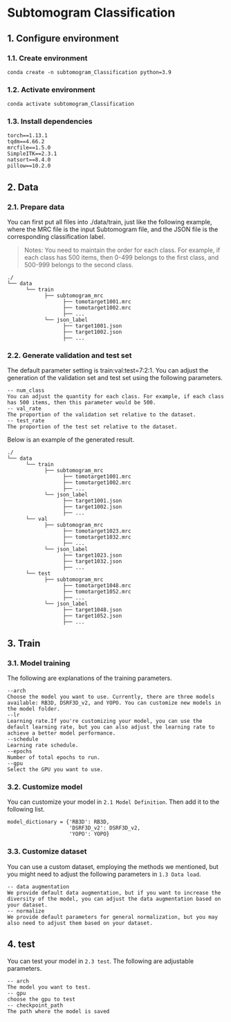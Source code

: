 # Subtomogram Classification

## 1. Configure environment

### 1.1. Create environment
```
conda create -n subtomogram_Classification python=3.9
```

### 1.2. Activate environment
```
conda activate subtomogram_Classification
```

### 1.3. Install dependencies
```
torch==1.13.1
tqdm==4.66.2
mrcfile==1.5.0
SimpleITK==2.3.1
natsort==8.4.0
pillow==10.2.0
```

## 2. Data

### 2.1. Prepare data
You can first put all files into ./data/train, just like the following example, where the MRC file is the input Subtomogram file, and the JSON file is the corresponding classification label.
> Notes: 
You need to maintain the order for each class. For example, if each class has 500 items, then 0-499 belongs to the first class, and 500-999 belongs to the second class.
```
./
└── data
      └── train
            ├── subtomogram_mrc
                  ├── tomotarget1001.mrc
                  ├── tomotarget1002.mrc
                  ├── ...
            └── json_label
                  ├── target1001.json
                  ├── target1002.json
                  ├── ...
```
### 2.2. Generate validation and test set
The default parameter setting is train:val:test=7:2:1. You can adjust the generation of the validation set and test set using the following parameters.
```
-- num_class
You can adjust the quantity for each class. For example, if each class has 500 items, then this parameter would be 500.
-- val_rate
The proportion of the validation set relative to the dataset.
-- test_rate
The proportion of the test set relative to the dataset.
```
Below is an example of the generated result.
```
./
└── data
      └── train
            ├── subtomogram_mrc
                  ├── tomotarget1001.mrc
                  ├── tomotarget1002.mrc
                  ├── ...
            └── json_label
                  ├── target1001.json
                  ├── target1002.json
                  ├── ...
      └── val
            ├── subtomogram_mrc
                  ├── tomotarget1023.mrc
                  ├── tomotarget1032.mrc
                  ├── ...
            └── json_label
                  ├── target1023.json
                  ├── target1032.json
                  ├── ...
      └── test
            ├── subtomogram_mrc
                  ├── tomotarget1048.mrc
                  ├── tomotarget1052.mrc
                  ├── ...
            └── json_label
                  ├── target1048.json
                  ├── target1052.json
                  ├── ...
```

## 3. Train

### 3.1. Model training
The following are explanations of the training parameters.
```
--arch
Choose the model you want to use. Currently, there are three models available: RB3D, DSRF3D_v2, and YOPO. You can customize new models in the model folder.
--lr 
Learning rate.If you're customizing your model, you can use the default learning rate, but you can also adjust the learning rate to achieve a better model performance.
--schedule 
Learning rate schedule.
--epochs 
Number of total epochs to run.
--gpu 
Select the GPU you want to use.
```

### 3.2. Customize model
You can customize your model in `2.1 Model Definition`. Then add it to the following list.
```
model_dictionary = {'RB3D': RB3D, 
                    'DSRF3D_v2': DSRF3D_v2,
                    'YOPO': YOPO}
```

### 3.3. Customize dataset
You can use a custom dataset, employing the methods we mentioned, but you might need to adjust the following parameters in `1.3 Data load`.
```
-- data augmentation
We provide default data augmentation, but if you want to increase the diversity of the model, you can adjust the data augmentation based on your dataset.
-- normalize
We provide default parameters for general normalization, but you may also need to adjust them based on your dataset.
```


## 4. test


You can test your model in `2.3 test`.
The following are adjustable parameters.
```
-- arch
The model you want to test.
-- gpu
choose the gpu to test
-- checkpoint_path
The path where the model is saved
```



